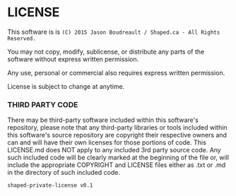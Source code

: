 # LICENSE

This software is is ``(C) 2015 Jason Boudreault / Shaped.ca - All Rights Reserved.``

You may not copy, modify, sublicense, or distribute any parts of the software without express written permission.

Any use, personal or commercial also requires express written permission.

License is subject to change at anytime.

### THIRD PARTY CODE

There may be third-party software included within this software's repository, please note that
any third-party libraries or tools included within this software's source repository are copyright
their respective owners and can and will have their own licenses for those portions of code. This
LICENSE.md does NOT apply to any included 3rd party source code. Any such included code will be
clearly marked at the beginning of the file or, will include the appropriate COPYRIGHT and LICENSE
files either as .txt or .md in the directory of such included code.

``shaped-private-license v0.1``

